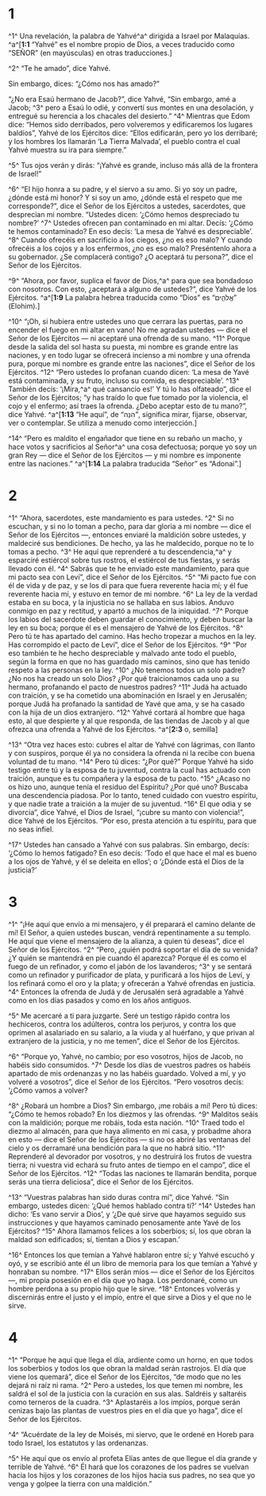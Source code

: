 # 1 
^1^ Una revelación, la palabra de Yahvé^a^ dirigida a Israel por Malaquías. 
^a^[**1:1** “Yahvé” es el nombre propio de Dios, a veces traducido como “SEÑOR” (en mayúsculas) en otras traducciones.]

^2^ “Te he amado”, dice Yahvé. 

Sin embargo, dices: “¿Cómo nos has amado?” 

“¿No era Esaú hermano de Jacob?”, dice Yahvé, “Sin embargo, amé a Jacob; ^3^ pero a Esaú lo odié, y convertí sus montes en una desolación, y entregué su herencia a los chacales del desierto.” ^4^ Mientras que Edom dice: “Hemos sido derribados, pero volveremos y edificaremos los lugares baldíos”, Yahvé de los Ejércitos dice: “Ellos edificarán, pero yo los derribaré; y los hombres los llamarán ‘La Tierra Malvada’, el pueblo contra el cual Yahvé muestra su ira para siempre.” 

^5^ Tus ojos verán y dirás: “¡Yahvé es grande, incluso más allá de la frontera de Israel!” 

^6^ “El hijo honra a su padre, y el siervo a su amo. Si yo soy un padre, ¿dónde está mi honor? Y si soy un amo, ¿dónde está el respeto que me corresponde?”, dice el Señor de los Ejércitos a ustedes, sacerdotes, que desprecian mi nombre. “Ustedes dicen: ‘¿Cómo hemos despreciado tu nombre?’ ^7^ Ustedes ofrecen pan contaminado en mi altar. Decís: ‘¿Cómo te hemos contaminado? En eso decís: ‘La mesa de Yahvé es despreciable’. ^8^ Cuando ofrecéis en sacrificio a los ciegos, ¿no es eso malo? Y cuando ofrecéis a los cojos y a los enfermos, ¿no es eso malo? Preséntenlo ahora a su gobernador. ¿Se complacerá contigo? ¿O aceptará tu persona?”, dice el Señor de los Ejércitos. 

^9^ “Ahora, por favor, suplica el favor de Dios,^a^ para que sea bondadoso con nosotros. Con esto, ¿aceptará a alguno de ustedes?”, dice Yahvé de los Ejércitos. 
^a^[**1:9** La palabra hebrea traducida como “Dios” es “אֱלֹהִ֑ים” (Elohim).]

^10^ “¡Oh, si hubiera entre ustedes uno que cerrara las puertas, para no encender el fuego en mi altar en vano! No me agradan ustedes — dice el Señor de los Ejércitos — ni aceptaré una ofrenda de su mano. ^11^ Porque desde la salida del sol hasta su puesta, mi nombre es grande entre las naciones, y en todo lugar se ofrecerá incienso a mi nombre y una ofrenda pura, porque mi nombre es grande entre las naciones”, dice el Señor de los Ejércitos. ^12^ “Pero ustedes lo profanan cuando dicen: ‘La mesa de Yavé está contaminada, y su fruto, incluso su comida, es despreciable’. ^13^ También decís: ‘¡Mira,^a^ qué cansancio es!’ Y tú lo has olfateado”, dice el Señor de los Ejércitos; “y has traído lo que fue tomado por la violencia, el cojo y el enfermo; así traes la ofrenda. ¿Debo aceptar esto de tu mano?”, dice Yahvé. 
^a^[**1:13** “He aquí”, de “הִנֵּה”, significa mirar, fijarse, observar, ver o contemplar. Se utiliza a menudo como interjección.]

^14^ “Pero es maldito el engañador que tiene en su rebaño un macho, y hace votos y sacrificios al Señor^a^ una cosa defectuosa; porque yo soy un gran Rey — dice el Señor de los Ejércitos — y mi nombre es imponente entre las naciones.”
^a^[**1:14** La palabra traducida “Señor” es “Adonai”.] 

# 2 
^1^ “Ahora, sacerdotes, este mandamiento es para ustedes. ^2^ Si no escuchan, y si no lo toman a pecho, para dar gloria a mi nombre — dice el Señor de los Ejércitos —, entonces enviaré la maldición sobre ustedes, y maldeciré sus bendiciones. De hecho, ya las he maldecido, porque no te lo tomas a pecho. ^3^ He aquí que reprenderé a tu descendencia,^a^ y esparciré estiércol sobre tus rostros, el estiércol de tus fiestas, y serás llevado con él. ^4^ Sabrás que te he enviado este mandamiento, para que mi pacto sea con Leví”, dice el Señor de los Ejércitos. ^5^ “Mi pacto fue con él de vida y de paz, y se los di para que fuera reverente hacia mí; y él fue reverente hacia mí, y estuvo en temor de mi nombre. ^6^ La ley de la verdad estaba en su boca, y la injusticia no se hallaba en sus labios. Anduvo conmigo en paz y rectitud, y apartó a muchos de la iniquidad. ^7^ Porque los labios del sacerdote deben guardar el conocimiento, y deben buscar la ley en su boca; porque él es el mensajero de Yahvé de los Ejércitos. ^8^ Pero tú te has apartado del camino. Has hecho tropezar a muchos en la ley. Has corrompido el pacto de Leví”, dice el Señor de los Ejércitos. ^9^ “Por eso también te he hecho despreciable y malvado ante todo el pueblo, según la forma en que no has guardado mis caminos, sino que has tenido respeto a las personas en la ley. ^10^ ¿No tenemos todos un solo padre? ¿No nos ha creado un solo Dios? ¿Por qué traicionamos cada uno a su hermano, profanando el pacto de nuestros padres? ^11^ Judá ha actuado con traición, y se ha cometido una abominación en Israel y en Jerusalén; porque Judá ha profanado la santidad de Yavé que ama, y se ha casado con la hija de un dios extranjero. ^12^ Yahvé cortará al hombre que haga esto, al que despierte y al que responda, de las tiendas de Jacob y al que ofrezca una ofrenda a Yahvé de los Ejércitos. 
^a^[**2:3** o, semilla]

^13^ “Otra vez haces esto: cubres el altar de Yahvé con lágrimas, con llanto y con suspiros, porque él ya no considera la ofrenda ni la recibe con buena voluntad de tu mano. ^14^ Pero tú dices: “¿Por qué?” Porque Yahvé ha sido testigo entre tú y la esposa de tu juventud, contra la cual has actuado con traición, aunque es tu compañera y la esposa de tu pacto. ^15^ ¿Acaso no os hizo uno, aunque tenía el residuo del Espíritu? ¿Por qué uno? Buscaba una descendencia piadosa. Por lo tanto, tened cuidado con vuestro espíritu, y que nadie trate a traición a la mujer de su juventud. ^16^ El que odia y se divorcia”, dice Yahvé, el Dios de Israel, “¡cubre su manto con violencia!”, dice Yahvé de los Ejércitos. “Por eso, presta atención a tu espíritu, para que no seas infiel. 

^17^ Ustedes han cansado a Yahvé con sus palabras. Sin embargo, decís: ‘¿Cómo lo hemos fatigado? En eso decís: ‘Todo el que hace el mal es bueno a los ojos de Yahvé, y él se deleita en ellos’; o ‘¿Dónde está el Dios de la justicia?’ 

# 3 
^1^ “¡He aquí que envío a mi mensajero, y él preparará el camino delante de mí! El Señor, a quien ustedes buscan, vendrá repentinamente a su templo. He aquí que viene el mensajero de la alianza, a quien tú deseas”, dice el Señor de los Ejércitos. ^2^ “Pero, ¿quién podrá soportar el día de su venida? ¿Y quién se mantendrá en pie cuando él aparezca? Porque él es como el fuego de un refinador, y como el jabón de los lavanderos; ^3^ y se sentará como un refinador y purificador de plata, y purificará a los hijos de Leví, y los refinará como el oro y la plata; y ofrecerán a Yahvé ofrendas en justicia. ^4^ Entonces la ofrenda de Judá y de Jerusalén será agradable a Yahvé como en los días pasados y como en los años antiguos. 

^5^ Me acercaré a ti para juzgarte. Seré un testigo rápido contra los hechiceros, contra los adúlteros, contra los perjuros, y contra los que oprimen al asalariado en su salario, a la viuda y al huérfano, y que privan al extranjero de la justicia, y no me temen”, dice el Señor de los Ejércitos. 

^6^ “Porque yo, Yahvé, no cambio; por eso vosotros, hijos de Jacob, no habéis sido consumidos. ^7^ Desde los días de vuestros padres os habéis apartado de mis ordenanzas y no las habéis guardado. Volved a mí, y yo volveré a vosotros”, dice el Señor de los Ejércitos. “Pero vosotros decís: ‘¿Cómo vamos a volver? 

^8^ ¿Robará un hombre a Dios? Sin embargo, ¡me robáis a mí! Pero tú dices: “¿Cómo te hemos robado? En los diezmos y las ofrendas. ^9^ Malditos seáis con la maldición; porque me robáis, toda esta nación. ^10^ Traed todo el diezmo al almacén, para que haya alimento en mi casa, y probadme ahora en esto — dice el Señor de los Ejércitos — si no os abriré las ventanas del cielo y os derramaré una bendición para la que no habrá sitio. ^11^ Reprenderé al devorador por vosotros, y no destruirá los frutos de vuestra tierra; ni vuestra vid echará su fruto antes de tiempo en el campo”, dice el Señor de los Ejércitos. ^12^ “Todas las naciones te llamarán bendita, porque serás una tierra deliciosa”, dice el Señor de los Ejércitos. 

^13^ “Vuestras palabras han sido duras contra mí”, dice Yahvé. “Sin embargo, ustedes dicen: ‘¿Qué hemos hablado contra ti?’ ^14^ Ustedes han dicho: ‘Es vano servir a Dios’, y ‘¿De qué sirve que hayamos seguido sus instrucciones y que hayamos caminado penosamente ante Yavé de los Ejércitos? ^15^ Ahora llamamos felices a los soberbios; sí, los que obran la maldad son edificados; sí, tientan a Dios y escapan.’ 

^16^ Entonces los que temían a Yahvé hablaron entre sí; y Yahvé escuchó y oyó, y se escribió ante él un libro de memoria para los que temían a Yahvé y honraban su nombre. ^17^ Ellos serán míos — dice el Señor de los Ejércitos —, mi propia posesión en el día que yo haga. Los perdonaré, como un hombre perdona a su propio hijo que le sirve. ^18^ Entonces volverás y discernirás entre el justo y el impío, entre el que sirve a Dios y el que no le sirve. 

# 4 
^1^ “Porque he aquí que llega el día, ardiente como un horno, en que todos los soberbios y todos los que obran la maldad serán rastrojos. El día que viene los quemará”, dice el Señor de los Ejércitos, “de modo que no les dejará ni raíz ni rama. ^2^ Pero a ustedes, los que temen mi nombre, les saldrá el sol de la justicia con la curación en sus alas. Saldréis y saltaréis como terneros de la cuadra. ^3^ Aplastaréis a los impíos, porque serán cenizas bajo las plantas de vuestros pies en el día que yo haga”, dice el Señor de los Ejércitos. 

^4^ “Acuérdate de la ley de Moisés, mi siervo, que le ordené en Horeb para todo Israel, los estatutos y las ordenanzas. 

^5^ He aquí que os envío al profeta Elías antes de que llegue el día grande y terrible de Yahvé. ^6^ Él hará que los corazones de los padres se vuelvan hacia los hijos y los corazones de los hijos hacia sus padres, no sea que yo venga y golpee la tierra con una maldición.” 